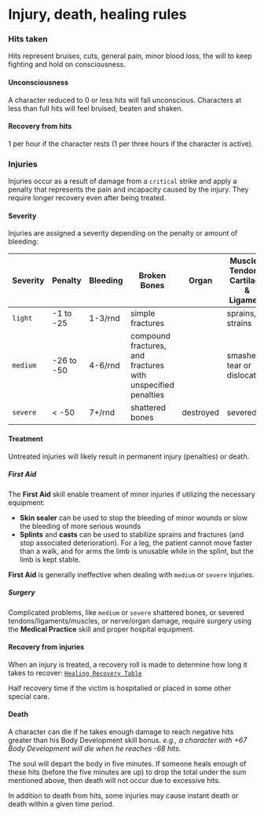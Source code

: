 # Injury, death, healing rules

### Hits taken
Hits represent bruises, cuts, general pain, minor blood loss, the will to keep fighting and hold on consciousness.

#### Unconsciousness
A character reduced to 0 or less hits will fall unconscious. Characters at less than full hits will feel bruised, beaten and shaken.

#### Recovery from hits
1 per hour if the character rests (1 per three hours if the character is active).

### Injuries
Injuries occur as a result of damage from a `critical` strike and apply a penalty that represents the pain and incapacity caused by the injury. They require longer recovery even after being treated.

#### Severity
Injuries are assigned a severity depending on the penalty or amount of bleeding:

| Severity | Penalty | Bleeding | Broken Bones | Organ | Muscles, Tendons, Cartilage & Ligament |
| --- | --- | --- | --- | --- | --- |
`light` | -1 to -25 | 1-3/rnd | simple fractures | | sprains, strains
`medium` | -26 to -50 | 4-6/rnd | compound fractures, and fractures with unspecified penalties | | smashed, tear or dislocation
`severe` | < -50 | 7+/rnd | shattered bones | destroyed | severed

#### Treatment
Untreated injuries will likely result in permanent injury (penalties) or death.

##### First Aid
The **First Aid** skill enable treament of minor injuries if utilizing the necessary equipment:

- **Skin sealer** can be used to stop the bleeding of minor wounds or slow the bleeding of more serious wounds
- **Splints** and **casts** can be used to stabilize sprains and fractures (and stop associated deterioration). For a leg, the patient cannot move faster than a walk, and for arms the limb is unusable while in the splint, but the limb is kept stable.

**First Aid** is generally ineffective when dealing with `medium` or `severe` injuries. 

##### Surgery
Complicated problems, like `medium` or `severe` shattered bones, or severed tendons/ligaments/muscles, or nerve/organ damage, require surgery using the **Medical Practice** skill and proper hospital equipment.

#### Recovery from injuries
When an injury is treated, a recovery roll is made to determine how long it takes to recover:
[`Healing Recovery Table`](https://drive.google.com/open?id=1rk8Q2vEI-Qxwu1bQZxEC13_q-qliadUf)

Half recovery time if the victim is hospitalied or placed in some other special care.

#### Death
A character can die if he takes enough damage to reach negative hits greater than his Body Development skill bonus.
_e.g., a character with +67 Body Development will die when he reaches -68 hits._

The soul will depart the body in five minutes. If someone heals enough of these hits (before the five minutes are up) to drop the
total under the sum mentioned above, then death will not occur due to excessive hits.

In addition to death from hits, some injuries may cause instant death or death within a given time period.
